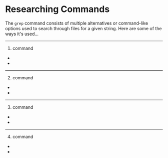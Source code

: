 # Researching Commands
The ```grep``` command consists of multiple alternatives or command-like options used to search through files for a given string. Here are some of the ways it's used... 
***
1. command
  *
  *
***
2. command
  *
  *
***
3. command
  *
  *
***
4. command
  *
  *
